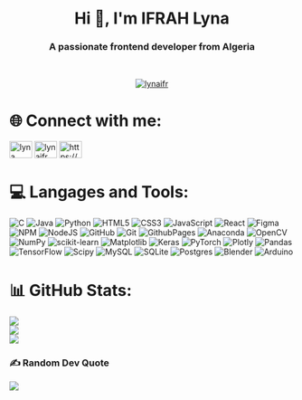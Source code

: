<h1 align="center">Hi 👋, I'm IFRAH Lyna</h1>
<h3 align="center">A passionate frontend developer from Algeria</h3></br>

<p align="center"> <a href="https://github.com/ryo-ma/github-profile-trophy"><img src="https://github-profile-trophy.vercel.app/?username=lynaifr" alt="lynaifr" /></a> </p>

# 🌐 Connect with me:
<p align="left">
<a href="https://www.linkedin.com/in/lyna-ifrah-8a1871237/" target="blank"><img align="center" src="https://raw.githubusercontent.com/rahuldkjain/github-profile-readme-generator/master/src/images/icons/Social/linked-in-alt.svg" alt="lyna ifrah" height="30" width="40" /></a>
<a href="https://kaggle.com/lynaifr" target="blank"><img align="center" src="https://raw.githubusercontent.com/rahuldkjain/github-profile-readme-generator/master/src/images/icons/Social/kaggle.svg" alt="lynaifr" height="30" width="40" /></a>
<a href="https://codeforces.com/profile/https://codeforces.com/profile/lynaifr" target="blank"><img align="center" src="https://raw.githubusercontent.com/rahuldkjain/github-profile-readme-generator/master/src/images/icons/Social/codeforces.svg" alt="https://codeforces.com/profile/lynaifr" height="30" width="40" /></a>
</p>

# 💻 Langages and Tools:
![C](https://img.shields.io/badge/c-%2300599C.svg?style=plastic&logo=c&logoColor=white)  ![Java](https://img.shields.io/badge/java-%23ED8B00.svg?style=plastic&logo=openjdk&logoColor=white)  ![Python](https://img.shields.io/badge/python-3670A0?style=plastic&logo=python&logoColor=ffdd54)  ![HTML5](https://img.shields.io/badge/html5-%23E34F26.svg?style=plastic&logo=html5&logoColor=white)  ![CSS3](https://img.shields.io/badge/css3-%231572B6.svg?style=plastic&logo=css3&logoColor=white)  ![JavaScript](https://img.shields.io/badge/javascript-%23323330.svg?style=plastic&logo=javascript&logoColor=%23F7DF1E)  ![React](https://img.shields.io/badge/react-%2320232a.svg?style=plastic&logo=react&logoColor=%2361DAFB)  ![Figma](https://img.shields.io/badge/figma-%23F24E1E.svg?style=plastic&logo=figma&logoColor=white)  ![NPM](https://img.shields.io/badge/NPM-%23CB3837.svg?style=plastic&logo=npm&logoColor=white)  ![NodeJS](https://img.shields.io/badge/node.js-6DA55F?style=plastic&logo=node.js&logoColor=white)  ![GitHub](https://img.shields.io/badge/github-%23121011.svg?style=plastic&logo=github&logoColor=white)  ![Git](https://img.shields.io/badge/git-%23F05033.svg?style=plastic&logo=git&logoColor=white)  ![GithubPages](https://img.shields.io/badge/github%20pages-121013?style=plastic&logo=github&logoColor=white)  ![Anaconda](https://img.shields.io/badge/Anaconda-%2344A833.svg?style=plastic&logo=anaconda&logoColor=white)  ![OpenCV](https://img.shields.io/badge/opencv-%23white.svg?style=plastic&logo=opencv&logoColor=white)  ![NumPy](https://img.shields.io/badge/numpy-%23013243.svg?style=plastic&logo=numpy&logoColor=white)  ![scikit-learn](https://img.shields.io/badge/scikit--learn-%23F7931E.svg?style=plastic&logo=scikit-learn&logoColor=white)  ![Matplotlib](https://img.shields.io/badge/Matplotlib-%23ffffff.svg?style=plastic&logo=Matplotlib&logoColor=black)  ![Keras](https://img.shields.io/badge/Keras-%23D00000.svg?style=plastic&logo=Keras&logoColor=white)  ![PyTorch](https://img.shields.io/badge/PyTorch-%23EE4C2C.svg?style=plastic&logo=PyTorch&logoColor=white)  ![Plotly](https://img.shields.io/badge/Plotly-%233F4F75.svg?style=plastic&logo=plotly&logoColor=white)  ![Pandas](https://img.shields.io/badge/pandas-%23150458.svg?style=plastic&logo=pandas&logoColor=white)  ![TensorFlow](https://img.shields.io/badge/TensorFlow-%23FF6F00.svg?style=plastic&logo=TensorFlow&logoColor=white)  ![Scipy](https://img.shields.io/badge/SciPy-%230C55A5.svg?style=plastic&logo=scipy&logoColor=%white)  ![MySQL](https://img.shields.io/badge/mysql-4479A1.svg?style=plastic&logo=mysql&logoColor=white)  ![SQLite](https://img.shields.io/badge/sqlite-%2307405e.svg?style=plastic&logo=sqlite&logoColor=white)  ![Postgres](https://img.shields.io/badge/postgres-%23316192.svg?style=plastic&logo=postgresql&logoColor=white)  ![Blender](https://img.shields.io/badge/blender-%23F5792A.svg?style=plastic&logo=blender&logoColor=white)  ![Arduino](https://img.shields.io/badge/-Arduino-00979D?style=plastic&logo=Arduino&logoColor=white)

# 📊 GitHub Stats:
![](https://github-readme-stats.vercel.app/api?username=lynaIFR&theme=ambient_gradient&hide_border=true&include_all_commits=true&count_private=true)<br/>
![](https://github-readme-streak-stats.herokuapp.com/?user=lynaIFR&theme=ambient_gradient&hide_border=true)<br/>
![](https://github-readme-stats.vercel.app/api/top-langs/?username=lynaIFR&theme=ambient_gradient&hide_border=true&include_all_commits=true&count_private=true&layout=compact)

### ✍️ Random Dev Quote
![](https://quotes-github-readme.vercel.app/api?type=horizontal&theme=radical)
